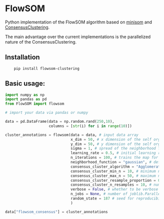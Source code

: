 # FlowSOM

Python implementation of the FlowSOM algorithm based on [minisom](https://github.com/JustGlowing/minisom) and [ConsensusClustering](https://github.com/ZigaSajovic/Consensus_Clustering).

The main advantage over the current implementations is the parallelized nature of the ConsensusClustering.

## Installation

```
    pip install flowsom-clustering

```

## Basic usage:

```python
import numpy as np
import pandas as pd
from FlowSOM import flowsom

# import your data via pandas or numpy

data = pd.DataFrame(data = np.random.rand(250,10),
                    columns = [str(i) for i in range(10)])

cluster_annotations = flowsom(data = data, # input data array
                              x_dim = 50, # x dimension of the self organized map
                              y_dim = 50, # y dimension of the self organized map
                              sigma = 1, # spread of the neighborhood function
                              learning_rate = 0.5, # initial learning rate
                              n_iterations = 100, # trains the map for 100 iterations
                              neighborhood_function = "gaussian", # defines the neighborhood function
                              consensus_cluster_algorithm = "AgglomerativeClustering", # runs Consensus Clustering with Agglomerative Clustering
                              consensus_cluster_min_n = 10, # minimum n_clusters to check for optimal clustering
                              consensus_cluster_max_n = 50, # maximum n_clusters to check for optimal clustering
                              consensus_cluster_resample_proportion = 0.5, # resample proportion for the consensus finding
                              consensus_cluster_n_resamples = 10, # number of resamples for consensus clustering
                              verbose = False, # whether to be verbose
                              n_jobs = None, # number of joblib.Parallel threads
                              random_state = 187 # seed for reproducibility of the results
                              )

data["flowsom_consensus"] = cluster_annotations

```
